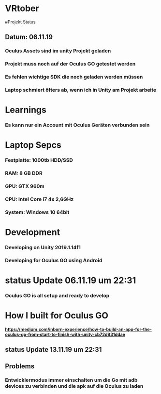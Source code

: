 # VRtober

#Projekt Status

## Datum: 06.11.19
### Oculus Assets sind im unity Projekt geladen
### Projekt muss noch auf der Oculus GO getestet werden
### Es fehlen wichtige SDK die noch geladen werden müssen
### Laptop schmiert öfters ab, wenn ich in Unity am Projekt arbeite

# Learnings

### Es kann nur ein Account mit Oculus Geräten verbunden sein

# Laptop Sepcs

### Festplatte: 1000tb HDD/SSD
### RAM: 8 GB DDR
### GPU: GTX 960m
### CPU: Intel Core i7 4x 2,6GHz 
### System: Windows 10 64bit

# Development

### Developing on Unity 2019.1.14f1
### Developing for Oculus GO using Android

# status Update 06.11.19 um 22:31

### Oculus GO is all setup and ready to develop

# How I built for Oculus GO

#### https://medium.com/inborn-experience/how-to-build-an-app-for-the-oculus-go-from-start-to-finish-with-unity-cb72d931ddae


## status Update 13.11.19 um 22:31

## Problems
### Entwicklermodus immer einschalten um die Go mit adb devices zu verbinden und die apk auf die Oculus zu laden
